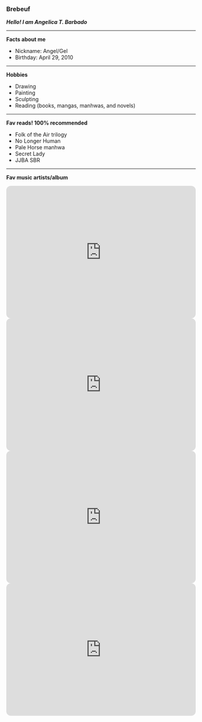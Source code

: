 ### Brebeuf
***Hello! I am Angelica T. Barbado***

---

**Facts about me**
- Nickname: Angel/Gel
- Birthday: April 29, 2010
---
  **Hobbies**
- Drawing
- Painting
- Sculpting
- Reading (books, mangas, manhwas, and novels)
---
  **Fav reads! 100% recommended**
- Folk of the Air trilogy
- No Longer Human
- Pale Horse manhwa
- Secret Lady
- JJBA SBR
---

  **Fav music artists/album**
<iframe style="border-radius:12px" src="https://open.spotify.com/embed/album/7jXmmQ1gNTXHyTF7uvH4Tn?utm_source=generator" width="100%" height="352" frameBorder="0" allowfullscreen="" allow="autoplay; clipboard-write; encrypted-media; fullscreen; picture-in-picture" loading="lazy"></iframe>
<iframe style="border-radius:12px" src="https://open.spotify.com/embed/album/4Coa8Eb9SzjrkwWEom963Q?utm_source=generator&theme=0" width="100%" height="352" frameBorder="0" allowfullscreen="" allow="autoplay; clipboard-write; encrypted-media; fullscreen; picture-in-picture" loading="lazy"></iframe>
<iframe style="border-radius:12px" src="https://open.spotify.com/embed/album/2Zi7uv234eNZJfLPGUIkSD?utm_source=generator" width="100%" height="352" frameBorder="0" allowfullscreen="" allow="autoplay; clipboard-write; encrypted-media; fullscreen; picture-in-picture" loading="lazy"></iframe>
<iframe style="border-radius:12px" src="https://open.spotify.com/embed/album/5IEoiwkThhRmSMBANhpxl2?utm_source=generator" width="100%" height="352" frameBorder="0" allowfullscreen="" allow="autoplay; clipboard-write; encrypted-media; fullscreen; picture-in-picture" loading="lazy"></iframe>
